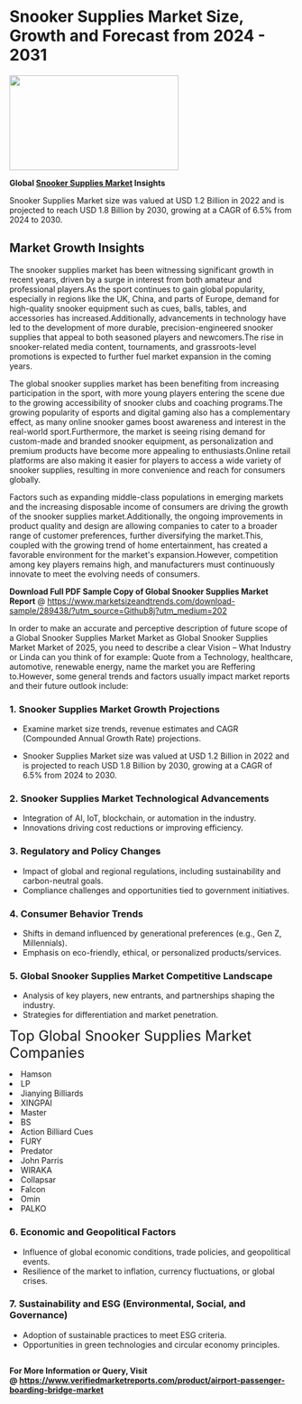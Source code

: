 <H1>Snooker Supplies Market Size, Growth and Forecast from 2024 - 2031</H1><img class="aligncenter size-medium wp-image-584254" src="https://thirdeyenews.in/wp-content/uploads/2024/09/Global-Market-Research-300x168.jpeg" alt="" width="300" height="168" /><p><strong>Global&nbsp;<a href="https://www.marketsizeandtrends.com/download-sample/289438/?utm_source=Github8j?utm_medium=202">Snooker Supplies Market</a> Insights</strong></p><p>Snooker Supplies Market size was valued at USD 1.2 Billion in 2022 and is projected to reach USD 1.8 Billion by 2030, growing at a CAGR of 6.5% from 2024 to 2030.</p><p><h2>Market Growth Insights</h2> <p>The snooker supplies market has been witnessing significant growth in recent years, driven by a surge in interest from both amateur and professional players.As the sport continues to gain global popularity, especially in regions like the UK, China, and parts of Europe, demand for high-quality snooker equipment such as cues, balls, tables, and accessories has increased.Additionally, advancements in technology have led to the development of more durable, precision-engineered snooker supplies that appeal to both seasoned players and newcomers.The rise in snooker-related media content, tournaments, and grassroots-level promotions is expected to further fuel market expansion in the coming years.</p> <p>The global snooker supplies market has been benefiting from increasing participation in the sport, with more young players entering the scene due to the growing accessibility of snooker clubs and coaching programs.The growing popularity of esports and digital gaming also has a complementary effect, as many online snooker games boost awareness and interest in the real-world sport.Furthermore, the market is seeing rising demand for custom-made and branded snooker equipment, as personalization and premium products have become more appealing to enthusiasts.Online retail platforms are also making it easier for players to access a wide variety of snooker supplies, resulting in more convenience and reach for consumers globally.</p> <p>Factors such as expanding middle-class populations in emerging markets and the increasing disposable income of consumers are driving the growth of the snooker supplies market.Additionally, the ongoing improvements in product quality and design are allowing companies to cater to a broader range of customer preferences, further diversifying the market.This, coupled with the growing trend of home entertainment, has created a favorable environment for the market's expansion.However, competition among key players remains high, and manufacturers must continuously innovate to meet the evolving needs of consumers.</p> <p><span class=""><strong>Download Full PDF Sample Copy of Global Snooker Supplies Market Report</strong> @ <a href="https://www.marketsizeandtrends.com/download-sample/289438/?utm_source=Github8j?utm_medium=202" target="_blank">https://www.marketsizeandtrends.com/download-sample/289438/?utm_source=Github8j?utm_medium=202</a></span></p><p>In order to make an accurate and perceptive description of future scope of a Global&nbsp;Snooker Supplies Market Market as Global&nbsp;Snooker Supplies Market Market of 2025, you need to describe a clear Vision &ndash; What Industry or Linda can you think of for example: Quote from a Technology, healthcare, automotive, renewable energy, name the market you are Reffering to.However, some general trends and factors usually impact market reports and their future outlook include:</p><h3>1.&nbsp;<strong>Snooker Supplies Market Growth Projections</strong></h3><ul><li>Examine market size trends, revenue estimates and CAGR (Compounded Annual Growth Rate) projections.</li><li><p>Snooker Supplies Market size was valued at USD 1.2 Billion in 2022 and is projected to reach USD 1.8 Billion by 2030, growing at a CAGR of 6.5% from 2024 to 2030.</p></li></ul><h3>2.&nbsp;<strong>Snooker Supplies Market Technological Advancements</strong></h3><ul><li>Integration of AI, IoT, blockchain, or automation in the industry.</li><li>Innovations driving cost reductions or improving efficiency.</li></ul><h3>3.&nbsp;<strong>Regulatory and Policy Changes</strong></h3><ul><li>Impact of global and regional regulations, including sustainability and carbon-neutral goals.</li><li>Compliance challenges and opportunities tied to government initiatives.</li></ul><h3>4.&nbsp;<strong>Consumer Behavior Trends</strong></h3><ul><li>Shifts in demand influenced by generational preferences (e.g., Gen Z, Millennials).</li><li>Emphasis on eco-friendly, ethical, or personalized products/services.</li></ul><h3>5.&nbsp;<strong>Global Snooker Supplies Market Competitive Landscape</strong></h3><ul><li>Analysis of key players, new entrants, and partnerships shaping the industry.</li><li>Strategies for differentiation and market penetration.</li></ul><p data-pm-slice="1 1 []"><span style="color: inherit; font-family: inherit; font-size: 25px;">Top Global Snooker Supplies Market Companies</span></p><div class="" data-test-id=""><p><li>Hamson</li><li> LP</li><li> Jianying Billiards</li><li> XINGPAI</li><li> Master</li><li> BS</li><li> Action Billiard Cues</li><li> FURY</li><li> Predator</li><li> John Parris</li><li> WIRAKA</li><li> Collapsar</li><li> Falcon</li><li> Omin</li><li> PALKO</li></p></div><h3>6.&nbsp;<strong>Economic and Geopolitical Factors</strong></h3><ul><li>Influence of global economic conditions, trade policies, and geopolitical events.</li><li>Resilience of the market to inflation, currency fluctuations, or global crises.</li></ul><h3>7.&nbsp;<strong>Sustainability and ESG (Environmental, Social, and Governance)</strong></h3><ul><li>Adoption of sustainable practices to meet ESG criteria.</li><li>Opportunities in green technologies and circular economy principles.</li></ul><h2><strong style="font-size: 14px;">For More Information or Query, Visit @&nbsp;</strong><a style="background-color: #ffffff; font-size: 14px;" href="https://www.marketsizeandtrends.com/report/snooker-supplies-market/" target="_blank">https://www.verifiedmarketreports.com/product/airport-passenger-boarding-bridge-market</a></h2>